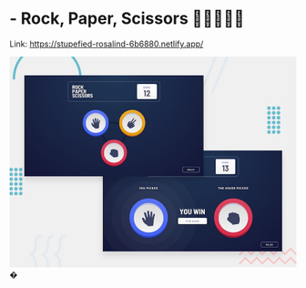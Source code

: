 # - Rock, Paper, Scissors 🚀🚀🚀🚀🚀
Link: https://stupefied-rosalind-6b6880.netlify.app/

![Design preview for the Rock, Paper, Scissors coding challenge](./design/desktop-preview.jpg)
�
